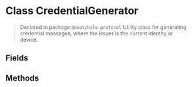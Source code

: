 # Class CredentialGenerator
> Declared in package `@dxos/halo-protocol`
Utility class for generating credential messages, where the issuer is the current identity or device.

## Fields

## Methods
